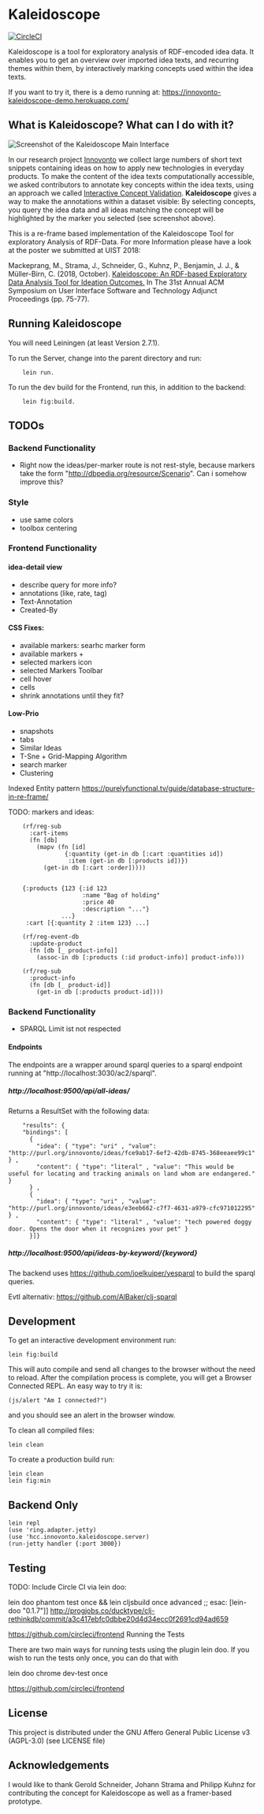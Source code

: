 #  Kaleidoscope

[![CircleCI](https://circleci.com/gh/FUB-HCC/Innovonto-Kaleidoscope.svg?style=svg)](https://circleci.com/gh/FUB-HCC/Innovonto-Kaleidoscope)

Kaleidoscope is a tool for exploratory analysis of RDF-encoded idea data. It enables you to get an overview over imported
idea texts, and recurring themes within them, by interactively marking concepts used within the idea texts.

If you want to try it, there is a demo running at: https://innovonto-kaleidoscope-demo.herokuapp.com/

## What is Kaleidoscope? What can I do with it?
![Screenshot of the Kaleidoscope Main Interface](docs/screenshot.png)

In our research project [Innovonto](innovonto-core.imp.fu-berlin.de/) we collect large numbers of short text snippets 
containing ideas on how to apply new technologies in everyday products. To make the content of the idea texts computationally accessible,
we asked contributors to annotate key concepts within the idea texts, using an approach we called [Interactive Concept Validation](https://github.com/FUB-HCC/Innovonto-ICV).
**Kaleidoscope** gives a way to make the annotations within a dataset visible: By selecting concepts, you query the idea data and all ideas matching the concept will be
highlighted by the marker you selected (see screenshot above).

This is a re-frame based implementation of the Kaleidoscope Tool for exploratory Analysis of RDF-Data. For more Information
 please have a look at the poster we submitted at UIST 2018:

Mackeprang, M., Strama, J., Schneider, G., Kuhnz, P., Benjamin, J. J., & Müller-Birn, C. (2018, October). 
[Kaleidoscope: An RDF-based Exploratory Data Analysis Tool for Ideation Outcomes.](https://dl.acm.org/doi/abs/10.1145/3266037.3266106)
In The 31st Annual ACM Symposium on User Interface Software and Technology Adjunct Proceedings (pp. 75-77).


## Running Kaleidoscope

You will need Leiningen (at least Version 2.7.1).

To run the Server, change into the parent directory and run:
```
    lein run.
```


To run the dev build for the Frontend, run this, in addition to the backend:

```
    lein fig:build.
```


## TODOs
### Backend Functionality
* Right now the ideas/per-marker route is not rest-style, because markers take the form 
"http://dbpedia.org/resource/Scenario". Can i somehow improve this?

### Style
 * use same colors
 * toolbox centering

### Frontend Functionality

#### idea-detail view
* describe query for more info?
* annotations (like, rate, tag)
* Text-Annotation
* Created-By

#### CSS Fixes:
* available markers: searhc marker form
* available markers +
* selected markers icon
* selected Markers Toolbar
* cell hover
* cells
* shrink annotations until they fit?


#### Low-Prio
* snapshots
* tabs
* Similar Ideas
* T-Sne + Grid-Mapping Algorithm
* search marker
* Clustering

Indexed Entity pattern
https://purelyfunctional.tv/guide/database-structure-in-re-frame/

TODO: markers and ideas:

```
    (rf/reg-sub
      :cart-items
      (fn [db]
        (mapv (fn [id]
                {:quantity (get-in db [:cart :quantities id])
                 :item (get-in db [:products id])})
          (get-in db [:cart :order]))))


    {:products {123 {:id 123
                     :name "Bag of holding"
                     :price 40
                     :description "..."}
               ...}
     :cart [{:quantity 2 :item 123} ...]
    
    (rf/reg-event-db
      :update-product
      (fn [db [_ product-info]]
        (assoc-in db [:products (:id product-info)] product-info)))
    
    (rf/reg-sub
      :product-info
      (fn [db [_ product-id]]
        (get-in db [:products product-id])))
```
   
    
### Backend Functionality
* SPARQL Limit ist not respected


#### Endpoints
The endpoints are a wrapper around sparql queries to a sparql endpoint running at
"http://localhost:3030/ac2/sparql".


##### http://localhost:9500/api/all-ideas/
Returns a ResultSet with the following data:

```
    "results": {
    "bindings": [
      {
        "idea": { "type": "uri" , "value": "http://purl.org/innovonto/ideas/fce9ab17-6ef2-42db-8745-368eeaee99c1" } ,
        "content": { "type": "literal" , "value": "This would be useful for locating and tracking animals on land whom are endangered." }
      } ,
      {
        "idea": { "type": "uri" , "value": "http://purl.org/innovonto/ideas/e3eeb662-c7f7-4631-a979-cfc971012295" } ,
        "content": { "type": "literal" , "value": "tech powered doggy door. Opens the door when it recognizes your pet" }
      }]}
```

##### http://localhost:9500/api/ideas-by-keyword/{keyword}

The backend uses https://github.com/joelkuiper/yesparql to build the sparql queries.

Evtl alternativ:
https://github.com/AlBaker/clj-sparql

## Development

To get an interactive development environment run:

    lein fig:build

This will auto compile and send all changes to the browser without the
need to reload. After the compilation process is complete, you will
get a Browser Connected REPL. An easy way to try it is:

    (js/alert "Am I connected?")

and you should see an alert in the browser window.

To clean all compiled files:

	lein clean

To create a production build run:

	lein clean
	lein fig:min

## Backend Only

    lein repl
    (use 'ring.adapter.jetty)
    (use 'hcc.innovonto.kaleidoscope.server)
    (run-jetty handler {:port 3000})

## Testing
TODO: Include Circle CI via lein doo:

lein doo phantom test once && lein cljsbuild once advanced ;; esac:
[lein-doo "0.1.7"]]
http://progjobs.co/ducktype/clj-rethinkdb/commit/a3c417ebfc0dbbe20d4d34ecc0f2691cd94ad659

https://github.com/circleci/frontend
Running the Tests

There are two main ways for running tests using the plugin lein doo. If you wish to run the tests only once, you can do that with

lein doo chrome dev-test once

https://github.com/circleci/frontend



## License

This project is distributed under the GNU Affero General Public License v3 (AGPL-3.0) (see LICENSE file)

## Acknowledgements

I would like to thank Gerold Schneider, Johann Strama and Philipp Kuhnz for contributing the concept for Kaleidoscope
as well as a framer-based prototype.